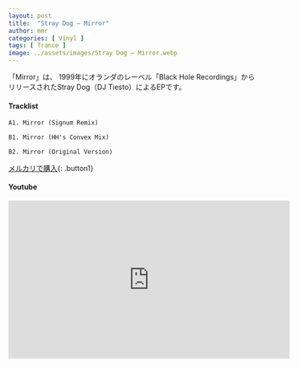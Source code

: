 ```yaml
---
layout: post
title:  "Stray Dog – Mirror"
author: mmr
categories: [ Vinyl ]
tags: [ Trance ]
image: ../assets/images/Stray Dog – Mirror.webp
---
```


「Mirror」は、
1999年にオランダのレーベル「Black Hole Recordings」からリリースされたStray Dog（DJ Tiesto）によるEPです。

#### Tracklist
```md
A1. Mirror (Signum Remix)

B1. Mirror (HH's Convex Mix)

B2. Mirror (Original Version)
```

[メルカリで購入](https://jp.mercari.com/item/m89381854020?afid=6142608987){: .button1}

#### Youtube
<iframe width="560" height="315" src="https://www.youtube.com/embed/W_NtwGEzTvY?si=dlHxrEuC54bysZFt" title="YouTube video player" frameborder="0" allow="accelerometer; autoplay; clipboard-write; encrypted-media; gyroscope; picture-in-picture; web-share" referrerpolicy="strict-origin-when-cross-origin" allowfullscreen></iframe>